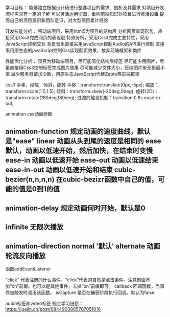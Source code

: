学习目标：
能够独立根据设计稿进行整套项目的需求、刨析及其需求
对项目开发流程需求有一定的了解
可以灵活运用切图，重构前端知识对项目进行灵活设置
提高自己的项目意识和团队意识，对大型项目累计经验

开发技能分析：
移动端项目，采用html5为项目的结构层
分析网页呈现形势，直接采用Css3完成网页的表现层
特效分析，采用Css3完成主要特性，采用JavaScript控制交互
背景音乐直接采用javaScript控制Audio的API进行控制
直接采用原生态的javaScript控制Css实现翻页效果，放弃前端框架和类库

性能优化分析：
项目为移动端项目，尽可能简化结构层标签
尽可能少用图片，尽量直接用Css3控制标签完成图片效果
尽可能减少文件大小，压缩图片带无损最小值
减少服务器请求次数，用原生态JavaScript代替Zepto等前端框架


css3 平移，缩放，倾斜，旋转
平移：transform:translate(0px,-5px);
缩放：transform:scale(1.5,1.5);
倾斜：transform:skew(-20deg,0deg);
旋转(2D)：transform:rotate(180deg,180deg);
过渡的触发机制：transition:0.8s ease-in-out;



animation css动画参数

animation-function  规定动画的速度曲线，默认是"ease"
linear 动画从头到尾的速度是相同的
ease 默认，动画以低速开始，然后加快，在结束时变慢
ease-in 动画以低速开始
ease-out 动画以低速结束
ease-in-out 动画以低速开始和结束
cubic-bezier(n,n,n,n) 在cubic-bezizr函数中自己的值，可能的值是0到1的值
----
animation-delay 规定动画何时开始，默认是0
----
infinite 无限次播放
----
animation-direction
normal '默认'
alternate 动画轮流反向播放
----



函数addEventListener

"click" 代表注册的什么事件。“click”代表的自然是点击事件，注意前面不加“on”前缀。也可以是其他事件，去掉“on”前缀即可。
callback 回调函数，当事件被触发时调用该函数。
isCapture 是否在捕获阶段执行回调。默认为false

audio标签和video标签
掘金学习链接：https://juejin.cn/post/6844903885707051016
